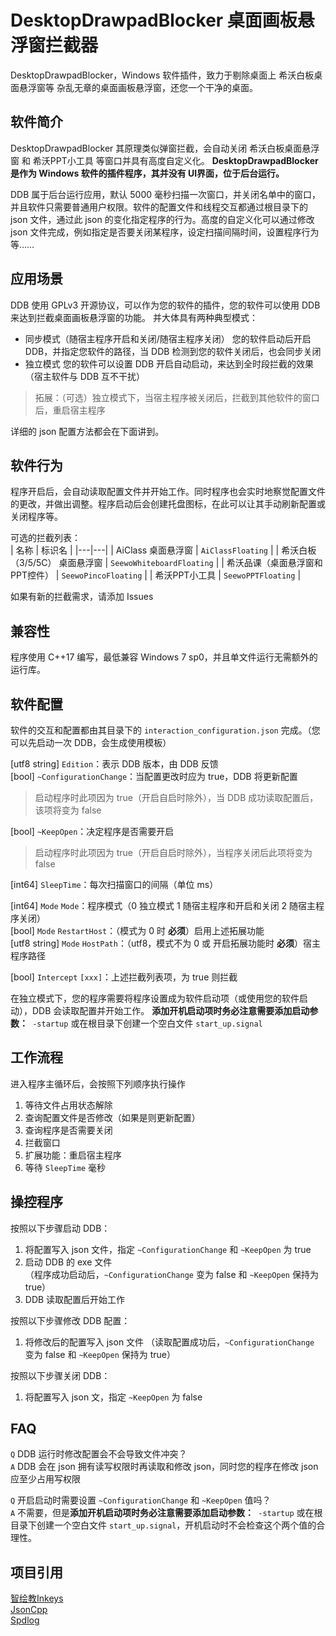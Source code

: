 # DesktopDrawpadBlocker 桌面画板悬浮窗拦截器
DesktopDrawpadBlocker，Windows 软件插件，致力于剔除桌面上 希沃白板桌面悬浮窗等 杂乱无章的桌面画板悬浮窗，还您一个干净的桌面。

## 软件简介
DesktopDrawpadBlocker 其原理类似弹窗拦截，会自动关闭 希沃白板桌面悬浮窗 和 希沃PPT小工具 等窗口并具有高度自定义化。
**DesktopDrawpadBlocker 是作为 Windows 软件的插件程序，其并没有 UI界面，位于后台运行。**  

DDB 属于后台运行应用，默认 5000 毫秒扫描一次窗口，并关闭名单中的窗口，并且软件只需要普通用户权限。软件的配置文件和线程交互都通过根目录下的 json 文件，通过此 json 的变化指定程序的行为。高度的自定义化可以通过修改 json 文件完成，例如指定是否要关闭某程序，设定扫描间隔时间，设置程序行为等……

## 应用场景
DDB 使用 GPLv3 开源协议，可以作为您的软件的插件，您的软件可以使用 DDB 来达到拦截桌面画板悬浮窗的功能。
并大体具有两种典型模式：
- 同步模式（随宿主程序开启和关闭/随宿主程序关闭）
  您的软件启动后开启 DDB，并指定您软件的路径，当 DDB 检测到您的软件关闭后，也会同步关闭
- 独立模式
  您的软件可以设置 DDB 开启自动启动，来达到全时段拦截的效果（宿主软件与 DDB 互不干扰）
> 拓展：（可选）独立模式下，当宿主程序被关闭后，拦截到其他软件的窗口后，重启宿主程序

详细的 json 配置方法都会在下面讲到。

## 软件行为
程序开启后，会自动读取配置文件并开始工作。同时程序也会实时地察觉配置文件的更改，并做出调整。程序启动后会创建托盘图标，在此可以让其手动刷新配置或关闭程序等。

可选的拦截列表：  
| 名称 | 标识名 |
|---|---|
| AiClass 桌面悬浮窗 | `AiClassFloating` |
| 希沃白板（3/5/5C） 桌面悬浮窗 | `SeewoWhiteboardFloating` |
| 希沃品课（桌面悬浮窗和PPT控件） | `SeewoPincoFloating` |
| 希沃PPT小工具 | `SeewoPPTFloating` |

如果有新的拦截需求，请添加 Issues

## 兼容性
程序使用 C++17 编写，最低兼容 Windows 7 sp0，并且单文件运行无需额外的运行库。

## 软件配置
软件的交互和配置都由其目录下的 `interaction_configuration.json` 完成。（您可以先启动一次 DDB，会生成使用模板）

[utf8 string] `Edition`：表示 DDB 版本，由 DDB 反馈  
[bool] `~ConfigurationChange`：当配置更改时应为 true，DDB 将更新配置  
> 启动程序时此项因为 true（开启自启时除外），当 DDB 成功读取配置后，该项将变为 false

[bool] `~KeepOpen`：决定程序是否需要开启  
> 启动程序时此项因为 true（开启自启时除外），当程序关闭后此项将变为 false

[int64] `SleepTime`：每次扫描窗口的间隔（单位 ms）  

[int64] `Mode` `Mode`：程序模式（0 独立模式 1 随宿主程序和开启和关闭 2 随宿主程序关闭）  
[bool] `Mode` `RestartHost`：（模式为 0 时 **必须**）启用上述拓展功能  
[utf8 string] `Mode` `HostPath`：（utf8，模式不为 0 或 开启拓展功能时 **必须**）宿主程序路径  

[bool] `Intercept` `[xxx]`：上述拦截列表项，为 true 则拦截

在独立模式下，您的程序需要将程序设置成为软件启动项（或使用您的软件启动），DDB 会读取配置并开始工作。
**添加开机启动项时务必注意需要添加启动参数：**` -startup` 或在根目录下创建一个空白文件 `start_up.signal`

## 工作流程

进入程序主循环后，会按照下列顺序执行操作

1. 等待文件占用状态解除
2. 查询配置文件是否修改（如果是则更新配置）
3. 查询程序是否需要关闭
4. 拦截窗口
5. 扩展功能：重启宿主程序
6. 等待 `SleepTime` 毫秒

## 操控程序

按照以下步骤启动 DDB：

1. 将配置写入 json 文件，指定 `~ConfigurationChange` 和 `~KeepOpen` 为 true
2. 启动 DDB 的 exe 文件  
（程序成功启动后，`~ConfigurationChange` 变为 false 和 `~KeepOpen` 保持为 true）
3. DDB 读取配置后开始工作

按照以下步骤修改 DDB 配置：

1. 将修改后的配置写入 json 文件 
（读取配置成功后，`~ConfigurationChange` 变为 false 和 `~KeepOpen` 保持为 true）

按照以下步骤关闭 DDB：

1. 将配置写入 json 文，指定 `~KeepOpen` 为 false

## FAQ

`Q` DDB 运行时修改配置会不会导致文件冲突？  
`A` DDB 会在 json 拥有读写权限时再读取和修改 json，同时您的程序在修改 json 应至少占用写权限  

`Q` 开启启动时需要设置 `~ConfigurationChange` 和 `~KeepOpen` 值吗？  
`A` 不需要，但是**添加开机启动项时务必注意需要添加启动参数：**` -startup` 或在根目录下创建一个空白文件 `start_up.signal`，开机启动时不会检查这个两个值的合理性。 

## 项目引用
[智绘教Inkeys](https://github.com/Alan-CRL/Intelligent-Drawing-Teaching)  
[JsonCpp](https://github.com/open-source-parsers/jsoncpp)  
[Spdlog](https://github.com/gabime/spdlog)  
